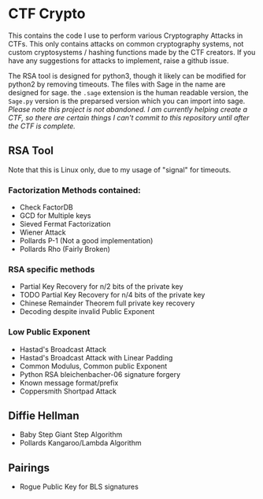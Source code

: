 CTF Crypto
=======
This contains the code I use to perform various Cryptography Attacks in CTFs.
This only contains attacks on common cryptography systems, not custom cryptosystems / hashing functions made by the CTF creators. If you have any suggestions for attacks to implement, raise a github issue.

The RSA tool is designed for python3, though it likely can be modified for python2 by removing timeouts.
The files with Sage in the name are designed for sage. the `.sage` extension is the human readable version, the `Sage.py` version is the preparsed version which you can import into sage.
*Please note this project is not abandoned. I am currently helping create a CTF, so there are certain things I can't commit to this repository until after the CTF is complete.*

## RSA Tool

Note that this is Linux only, due to my usage of "signal" for timeouts.

### Factorization Methods contained:

* Check FactorDB
* GCD for Multiple keys
* Sieved Fermat Factorization
* Wiener Attack
* Pollards P-1 (Not a good implementation)
* Pollards Rho (Fairly Broken)

### RSA specific methods
* Partial Key Recovery for n/2 bits of the private key
* TODO Partial Key Recovery for n/4 bits of the private key
* Chinese Remainder Theorem full private key recovery
* Decoding despite invalid Public Exponent

### Low Public Exponent
* Hastad's Broadcast Attack
* Hastad's Broadcast Attack with Linear Padding
* Common Modulus, Common public Exponent
* Python RSA bleichenbacher-06 signature forgery
* Known message format/prefix
* Coppersmith Shortpad Attack

## Diffie Hellman

* Baby Step Giant Step Algorithm
* Pollards Kangaroo/Lambda Algorithm

## Pairings

* Rogue Public Key for BLS signatures
